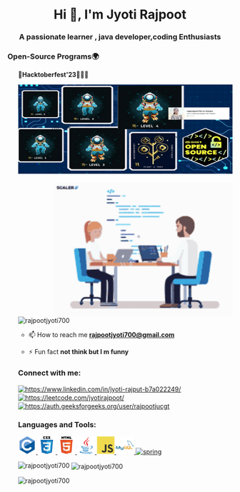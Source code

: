 <h1 align="center">Hi 👋, I'm Jyoti Rajpoot</h1>
<h3 align="center">A passionate learner , java developer,coding Enthusiasts</h3>
</ul>
<h3 align="left">Open-Source Programs🌍</h3> 
<ul>
 <p>🌟<b>Hacktoberfest'23</b>🌈👩‍💻</p>
 <img src="banner2.png" alt="hacktober-badges" width="100%" height="200">
 <br>
 <br>
<img align="right" all="coding" width="400" src="git_2.gif"

<p align="left"> <img src="https://komarev.com/ghpvc/?username=rajpootjyoti700&label=Profile%20views&color=0e75b6&style=flat" alt="rajpootjyoti700" /> </p>

- 📫 How to reach me **rajpootjyoti700@gmail.com**

- ⚡ Fun fact **not think but I m funny**

<h3 align="left">Connect with me:</h3>
<p align="left">
<a href="https://linkedin.com/in/https://www.linkedin.com/in/jyoti-rajput-b7a022249/" target="blank"><img align="center" src="https://raw.githubusercontent.com/rahuldkjain/github-profile-readme-generator/master/src/images/icons/Social/linked-in-alt.svg" alt="https://www.linkedin.com/in/jyoti-rajput-b7a022249/" height="30" width="40" /></a>
<a href="https://www.leetcode.com/https://leetcode.com/jyotirajpoot/" target="blank"><img align="center" src="https://raw.githubusercontent.com/rahuldkjain/github-profile-readme-generator/master/src/images/icons/Social/leet-code.svg" alt="https://leetcode.com/jyotirajpoot/" height="30" width="40" /></a>
<a href="https://auth.geeksforgeeks.org/user/https://auth.geeksforgeeks.org/user/rajpootjucgt" target="blank"><img align="center" src="https://raw.githubusercontent.com/rahuldkjain/github-profile-readme-generator/master/src/images/icons/Social/geeks-for-geeks.svg" alt="https://auth.geeksforgeeks.org/user/rajpootjucgt" height="30" width="40" /></a>
</p>

<h3 align="left">Languages and Tools:</h3>
<p align="left"> <a href="https://www.cprogramming.com/" target="_blank" rel="noreferrer"> <img src="https://raw.githubusercontent.com/devicons/devicon/master/icons/c/c-original.svg" alt="c" width="40" height="40"/> </a> <a href="https://www.w3schools.com/css/" target="_blank" rel="noreferrer"> <img src="https://raw.githubusercontent.com/devicons/devicon/master/icons/css3/css3-original-wordmark.svg" alt="css3" width="40" height="40"/> </a> <a href="https://www.w3.org/html/" target="_blank" rel="noreferrer"> <img src="https://raw.githubusercontent.com/devicons/devicon/master/icons/html5/html5-original-wordmark.svg" alt="html5" width="40" height="40"/> </a> <a href="https://www.java.com" target="_blank" rel="noreferrer"> <img src="https://raw.githubusercontent.com/devicons/devicon/master/icons/java/java-original.svg" alt="java" width="40" height="40"/> </a> <a href="https://developer.mozilla.org/en-US/docs/Web/JavaScript" target="_blank" rel="noreferrer"> <img src="https://raw.githubusercontent.com/devicons/devicon/master/icons/javascript/javascript-original.svg" alt="javascript" width="40" height="40"/> </a> <a href="https://www.mysql.com/" target="_blank" rel="noreferrer"> <img src="https://raw.githubusercontent.com/devicons/devicon/master/icons/mysql/mysql-original-wordmark.svg" alt="mysql" width="40" height="40"/> </a> <a href="https://spring.io/" target="_blank" rel="noreferrer"> <img src="https://www.vectorlogo.zone/logos/springio/springio-icon.svg" alt="spring" width="40" height="40"/> </a> </p>

<p><img align="left" src="https://github-readme-stats.vercel.app/api/top-langs?username=rajpootjyoti700&show_icons=true&locale=en&layout=compact" alt="rajpootjyoti700" /></p>

<p>&nbsp;<img align="center" src="https://github-readme-stats.vercel.app/api?username=rajpootjyoti700&show_icons=true&locale=en" alt="rajpootjyoti700" /></p>

<p><img align="center" src="https://github-readme-streak-stats.herokuapp.com/?user=rajpootjyoti700&" alt="rajpootjyoti700" /></p>
